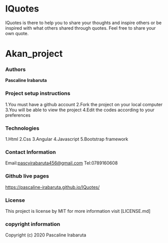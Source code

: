 # IQuotes
IQuotes is there to help you to share your thoughts and inspire others or be inspired with what others shared through quotes. Feel free to share your own quote.
# Akan_project

### Authors
**Pascaline Irabaruta** 

### Project setup instructions
 1.You must have a github account
 2.Fork the project on your local computer 
 3.You will be able to view the project
 4.Edit the codes according to your preferences
 
### Technologies
1.Html
2.Css
3.Angular
4.Javascript 
5.Bootstrap framework

### Contact Information  
Email:pascyirabaruta456@gmail.com
Tel:0789160608

### Github live pages
 https://pascaline-irabaruta.github.io/IQuotes/
### License 
This project is license  by MIT for more information visit [LICENSE.md]
### copyright information
Copyright (c) 2020 Pascaline Irabaruta

